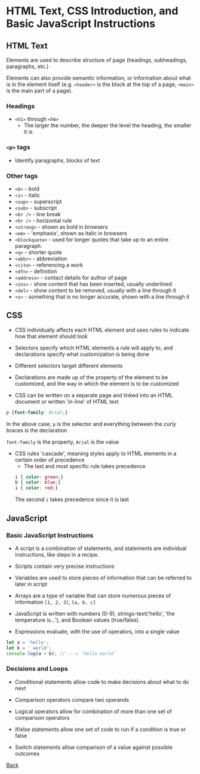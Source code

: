 # HTML Text, CSS Introduction, and Basic JavaScript Instructions

## **HTML Text**

Elements are used to describe structure of page (headings, subheadings, paragraphs, etc.)

Elements can also provide semantic information, or information about what is in the element itself (e.g. `<header>` is the block at the top of a page, `<main>` is the main part of a page).

### Headings

* `<h1>` through `<h6>`
  * The larger the number, the deeper the level the heading, the smaller it is

### `<p>` tags

* Identify paragraphs, blocks of text

### Other tags

* `<b>` - bold
* `<i>` - italic
* `<sup>` - superscript
* `<sub>` - subscript
* `<br />` - line break
* `<hr />` - horizontal rule
* `<strong>` - shown as bold in browsers
* `<em>` - 'emphasis', shown as italic in browsers
* `<blockquote>` - used for longer quotes that take up to an entire paragraph.
* `<q>` - shorter quote
* `<abbr>` - abbreviation
* `<cite>` - referencing a work
* `<dfn>` - definition
* `<address>` - contact details for author of page
* `<ins>` - show content that has been inserted, usually underlined
* `<del>` - show content to be removed, usually with a line through it
* `<s>` - something that is no longer accurate, shown with a line through it

## CSS

* CSS individually affects each HTML element and uses rules to indicate how that element should look

* Selectors specify which HTML elements a rule will apply to, and declarations specify what customization is being done

* Different selectors target different elements

* Declarations are made up of the property of the element to be customized, and the way in which the element is to be customized

* CSS can be written on a separate page and linked into an HTML document or written 'in-line' of HTML text

```CSS
p {font-family: Arial;}
```
In the above case, `p` is the selector and everything between the curly braces is the declaration

`font-family` is the property, `Arial` is the value

* CSS rules 'cascade', meaning styles apply to HTML elements in a certain order of precedence
  * The last and most specific rule takes precedence
  ```CSS
  i { color: green;}
  b { color: blue;}
  i { color: red;}
  ```
  The second `i` takes precedence since it is last

## JavaScript

### Basic JavaScript Instructions

* A script is a combination of statements, and statements are individual instructions, like steps in a recipe.

* Scripts contain very precise instructions

* Variables are used to store pieces of information that can be referred to later in script

* Arrays are a type of variable that can store numerous pieces of information `[1, 2, 3]`, `[a, b, c]`

* JavaScript is written with numbers (0-9), strings-text('hello', 'the temperature is...'), and Boolean values (true/false).

* Expressions evaluate, with the use of operators, into a single value

 ```javascript
 let a = 'hello';
 let b = ' world';
 console.log(a + b); // ---> 'hello world'
 ``` 
### Decisions and Loops

* Conditional statements allow code to make decisions about what to do next

* Comparison operators compare two operands

* Logical operators allow for combination of more than one set of comparison operators

* if/else statements allow one set of code to run if a condition is true or false

* Switch statements allow comparison of a value against possible outcomes

[Back](/reading-notes/201/201-TOC.html)